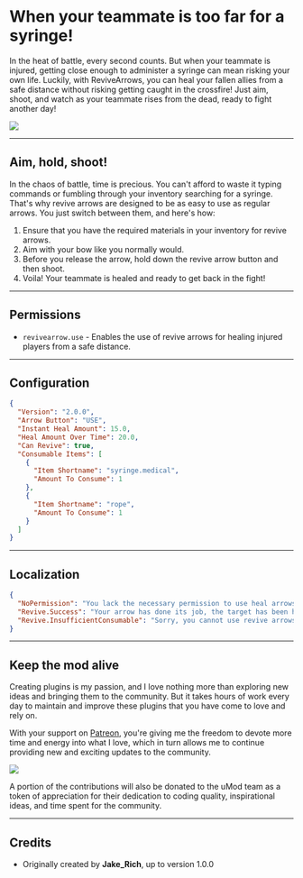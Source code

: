 # When your teammate is too far for a syringe!
In the heat of battle, every second counts. But when your teammate is injured, getting close enough to administer a syringe can mean risking your own life. Luckily, with ReviveArrows, you can heal your fallen allies from a safe distance without risking getting caught in the crossfire! Just aim, shoot, and watch as your teammate rises from the dead, ready to fight another day!

![](https://i.imgur.com/DbfZmgl.png)

---------

## Aim, hold, shoot!
In the chaos of battle, time is precious. You can't afford to waste it typing commands or fumbling through your inventory searching for a syringe. That's why revive arrows are designed to be as easy to use as regular arrows. You just switch between them, and here's how:

1. Ensure that you have the required materials in your inventory for revive arrows.
2. Aim with your bow like you normally would.
3. Before you release the arrow, hold down the revive arrow button and then shoot.
4. Voila! Your teammate is healed and ready to get back in the fight!

------

## Permissions
* `revivearrow.use` - Enables the use of revive arrows for healing injured players from a safe distance.

----------

## Configuration
```json
{
  "Version": "2.0.0",
  "Arrow Button": "USE",
  "Instant Heal Amount": 15.0,
  "Heal Amount Over Time": 20.0,
  "Can Revive": true,
  "Consumable Items": [
    {
      "Item Shortname": "syringe.medical",
      "Amount To Consume": 1
    },
    {
      "Item Shortname": "rope",
      "Amount To Consume": 1
    }
  ]
}
```

------------------

## Localization
```json
{
  "NoPermission": "You lack the necessary permission to use heal arrows.",
  "Revive.Success": "Your arrow has done its job, the target has been healed!",
  "Revive.InsufficientConsumable": "Sorry, you cannot use revive arrows without the required materials!"
}
```

-----------

## Keep the mod alive
Creating plugins is my passion, and I love nothing more than exploring new ideas and bringing them to the community. But it takes hours of work every day to maintain and improve these plugins that you have come to love and rely on.

With your support on [Patreon](https://www.patreon.com/VisEntities), you're  giving me the freedom to devote more time and energy into what I love, which in turn allows me to continue providing new and exciting updates to the community.

![](https://i.imgur.com/8uhEWPb.png)

A portion of the contributions will also be donated to the uMod team as a token of appreciation for their dedication to coding quality, inspirational ideas, and time spent for the community.

------

## Credits
* Originally created by **Jake_Rich**, up to version 1.0.0